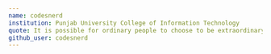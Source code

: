 ```yaml
---
name: codesnerd
institution: Punjab University College of Information Technology
quote: It is possible for ordinary people to choose to be extraordinary.
github_user: codesnerd
---
```

